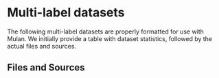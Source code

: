 # Multi-label datasets

The following multi-label datasets are properly formatted for use with Mulan. We initially provide a table with dataset statistics, followed by the actual files and sources. 

## Files and Sources
